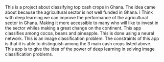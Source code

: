 This is a project about classifying top cash crops in Ghana. The idea came about because the agricultural sector is not well funded in Ghana. I Think with deep learning we can improve the performance of the agricultural sector in Ghana. Making it more accessible to many who will like to invest in the sector whiles making a great change on the continent. This app classifies among cocoa, beans and pineapple. This is done using a neural network. This is an image classification problem. The constraints of this app is that it is able to distinguish among the 3 main cash crops listed above. This app is to give the idea of the power of deep learning in solving image classification problems.
